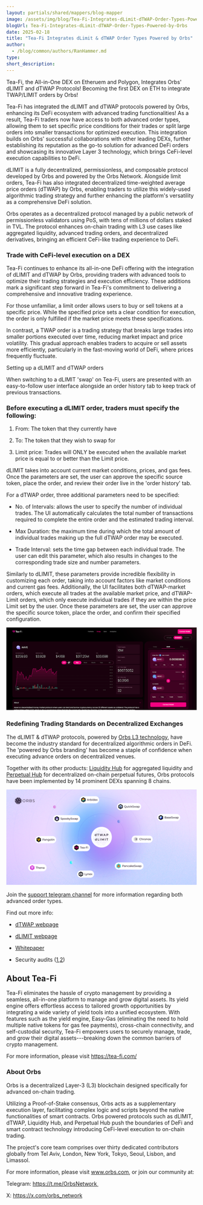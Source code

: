 ```yaml
---
layout: partials/shared/mappers/blog-mapper
image: /assets/img/blog/Tea-Fi-Integrates-dLimit-dTWAP-Order-Types-Powered-by-Orbs/bg.png
blogUrl: Tea-Fi-Integrates-dLimit-dTWAP-Order-Types-Powered-by-Orbs
date: 2025-02-18
title: "Tea-Fi Integrates dLimit & dTWAP Order Types Powered by Orbs"
author:
  - /blog/common/authors/RanHammer.md
type:
short_description:
---
```




Tea-Fi, the All-in-One DEX on Etheruem and Polygon, Integrates Orbs' dLIMIT and dTWAP Protocols! Becoming the first DEX on ETH to integrate TWAP/LIMIT orders by Orbs! 

Tea-Fi has integrated the dLIMIT and dTWAP protocols powered by Orbs, enhancing its DeFi ecosystem with advanced trading functionalities! As a result, Tea-Fi traders now have access to both advanced order types, allowing them to set specific price conditions for their trades or split large orders into smaller transactions for optimized execution. This integration builds on Orbs' successful collaborations with other leading DEXs, further establishing its reputation as the go-to solution for advanced DeFi orders and showcasing its innovative Layer 3 technology, which brings CeFi-level execution capabilities to DeFi.

dLIMIT is a fully decentralized, permissionless, and composable protocol developed by Orbs and powered by the Orbs Network. Alongside limit orders, Tea-Fi has also integrated decentralized time-weighted average price orders (dTWAP) by Orbs, enabling traders to utilize this widely-used algorithmic trading strategy and further enhancing the platform's versatility as a comprehensive DeFi solution.

Orbs operates as a decentralized protocol managed by a public network of permissionless validators using PoS, with tens of millions of dollars staked in TVL. The protocol enhances on-chain trading with L3 use cases like aggregated liquidity, advanced trading orders, and decentralized derivatives, bringing an efficient CeFi-like trading experience to DeFi.

### Trade with CeFi-level execution on a DEX

Tea-Fi continues to enhance its all-in-one DeFi offering with the integration of dLIMIT and dTWAP by Orbs, providing traders with advanced tools to optimize their trading strategies and execution efficiency. These additions mark a significant step forward in Tea-Fi's commitment to delivering a comprehensive and innovative trading experience.

For those unfamiliar, a limit order allows users to buy or sell tokens at a specific price. While the specified price sets a clear condition for execution, the order is only fulfilled if the market price meets these specifications.

In contrast, a TWAP order is a trading strategy that breaks large trades into smaller portions executed over time, reducing market impact and price volatility. This gradual approach enables traders to acquire or sell assets more efficiently, particularly in the fast-moving world of DeFi, where prices frequently fluctuate.

Setting up a dLIMIT and dTWAP orders

When switching to a dLIMIT 'swap' on Tea-Fi, users are presented with an easy-to-follow user interface alongside an order history tab to keep track of previous transactions.

### Before executing a dLIMIT order, traders must specify the following:

1.  From: The token that they currently have

2.  To: The token that they wish to swap for

3.  Limit price: Trades will ONLY be executed when the available market price is equal to or better than the Limit price.

dLIMIT takes into account current market conditions, prices, and gas fees. Once the parameters are set, the user can approve the specific source token, place the order, and review their order live in the 'order history' tab.

For a dTWAP order, three additional parameters need to be specified:

-   No. of Intervals: allows the user to specify the number of individual trades. The UI automatically calculates the total number of transactions required to complete the entire order and the estimated trading interval.

-   Max Duration: the maximum time during which the total amount of individual trades making up the full dTWAP order may be executed.

-   Trade Interval: sets the time gap between each individual trade. The user can edit this parameter, which also results in changes to the corresponding trade size and number parameters.

Similarly to dLIMIT, these parameters provide incredible flexibility in customizing each order, taking into account factors like market conditions and current gas fees. Additionally, the UI facilitates both dTWAP-market orders, which execute all trades at the available market price, and dTWAP-Limit orders, which only execute individual trades if they are within the price Limit set by the user. Once these parameters are set, the user can approve the specific source token, place the order, and confirm their specified configuration.

![](/assets/img/blog/Tea-Fi-Integrates-dLimit-dTWAP-Order-Types-Powered-by-Orbs/img1.png)


### Redefining Trading Standards on Decentralized Exchanges

The dLIMIT & dTWAP protocols, powered by [Orbs L3 technology](https://www.orbs.com/overview/), have become the industry standard for decentralized algorithmic orders in DeFi. The 'powered by Orbs branding' has become a staple of confidence when executing advance orders on decentralized venues.

Together with its other products: [Liquidity Hub](https://www.orbs.com/liquidity-hub/) for aggregated liquidity and [Perpetual Hub](https://www.orbs.com/perpetual-hub/) for decentralized on-chain perpetual futures, Orbs protocols have been implemented by 14 prominent DEXs spanning 8 chains.

![](/assets/img/blog/Tea-Fi-Integrates-dLimit-dTWAP-Order-Types-Powered-by-Orbs/img2.png)


Join the [support telegram channel](https://t.me/dTWAPSupportGroup) for more information regarding both advanced order types.

Find out more info:

-   [dTWAP webpage](https://www.orbs.com/dtwap/)

-   [dLIMIT webpage](https://www.orbs.com/dlimit/) 

-   [Whitepaper](https://www.orbs.com/white-papers/dTWAP/)

-   Security audits ([1](https://drive.google.com/file/d/1xUZN5RrNvszaPDJuJjfeG3ig14Vo2aaE/view),[2](https://drive.google.com/file/d/1ASt3_mWwtQ0IfKqBHebnj_KGJWntaNJs/view))

<div class='line-separator'> </div>


## About Tea-Fi

Tea-Fi eliminates the hassle of crypto management by providing a seamless, all-in-one platform to manage and grow digital assets. Its yield engine offers effortless access to tailored growth opportunities by integrating a wide variety of yield tools into a unified ecosystem. With features such as the yield engine, Easy-Gas (eliminating the need to hold multiple native tokens for gas fee payments), cross-chain connectivity, and self-custodial security, Tea-Fi empowers users to securely manage, trade, and grow their digital assets---breaking down the common barriers of crypto management.

For more information, please visit https://tea-fi.com/

<div class='line-separator'> </div>


### About Orbs

Orbs is a decentralized Layer-3 (L3) blockchain designed specifically for advanced on-chain trading.

Utilizing a Proof-of-Stake consensus, Orbs acts as a supplementary execution layer, facilitating complex logic and scripts beyond the native functionalities of smart contracts. Orbs powered protocols such as dLIMIT, dTWAP, Liquidity Hub, and Perpetual Hub push the boundaries of DeFi and smart contract technology introducing CeFi-level execution to on-chain trading.

The project's core team comprises over thirty dedicated contributors globally from Tel Aviv, London, New York, Tokyo, Seoul, Lisbon, and Limassol.

For more information, please visit www.orbs.com, or join our community at: 

Telegram: https://t.me/OrbsNetwork 

X: https://x.com/orbs_network
